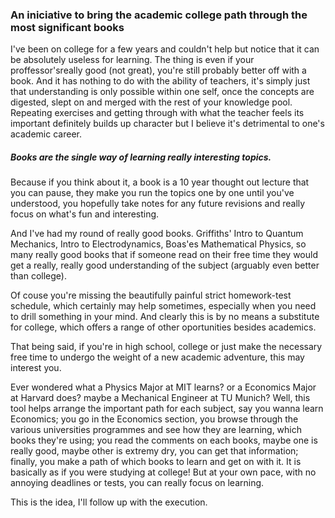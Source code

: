 ### An iniciative to bring the academic college path through the most significant books

I've been on college for a few years and couldn't help but notice that it can be absolutely useless for learning. The thing is even if your proffessor'sreally good (not great), you're still probably better off with a book. And it has nothing to do with the ability of teachers, it's simply just that understanding is only possible within one self, once the concepts are digested, slept on and merged with the rest of your knowledge pool. Repeating exercises and getting through with what the teacher feels its important definitely builds up character but I believe it's detrimental to one's academic career.

##### Books are the single way of learning really interesting topics.
Because if you think about it, a book is a 10 year thought out lecture that you can pause, they make you run the topics one by one until you've understood, you hopefully take notes for any future revisions and really focus on what's fun and interesting. 

And I've had my round of really good books. Griffiths' Intro to Quantum Mechanics, Intro to Electrodynamics, Boas'es Mathematical Physics, so many really good books that if someone read on their free time they would get a really, really good understanding of the subject (arguably even better than college).

Of couse you're missing the beautifully painful strict homework-test schedule, which certainly may help sometimes, especially when you need to drill something in your mind. And clearly this is by no means a substitute for college, which offers a range of other oportunities besides academics. 

That being said, if you're in high school, college or just make the necessary free time to undergo the weight of a new academic adventure, this may interest you. 

Ever wondered what a Physics Major at MIT learns? or a Economics Major at Harvard does? maybe a Mechanical Engineer at TU Munich? Well, this tool helps arrange the important path for each subject, say you wanna learn Economics; you go in the Economics section, you browse through the various universities programmes and see how they are learning, which books they're using; you read the comments on each books, maybe one is really good, maybe other is extremy dry, you can get that information; finally, you make a path of which books to learn and get on with it. It is basically as if you were studying at college! But at your own pace, with no annoying deadlines or tests, you can really focus on learning.

This is the idea, I'll follow up with the execution.
